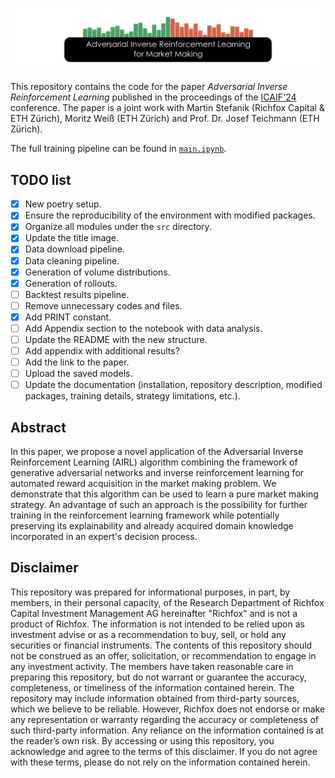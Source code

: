 ![Adversarial Inverse Reinforcement Learning for Market Making](.images/title_image.png)

This repository contains the code for the paper *Adversarial Inverse Reinforcement Learning* published in the proceedings of the [ICAIF'24](https://ai-finance.org/) conference. The paper is a joint work with Martin Stefanik (Richfox Capital &  ETH Zürich), Moritz Weiß (ETH Zürich) and Prof. Dr. Josef Teichmann (ETH Zürich).

The full training pipeline can be found in [`main.ipynb`](main.ipynb).

## TODO list

- [x] New poetry setup.
- [x] Ensure the reproducibility of the environment with modified packages.
- [x] Organize all modules under the `src` directory.
- [x] Update the title image.
- [x] Data download pipeline.
- [x] Data cleaning pipeline.
- [x] Generation of volume distributions.
- [x] Generation of rollouts.
- [ ] Backtest results pipeline.
- [ ] Remove unnecessary codes and files.
- [x] Add PRINT constant.
- [ ] Add Appendix section to the notebook with data analysis.
- [ ] Update the README with the new structure.
- [ ] Add appendix with additional results?
- [ ] Add the link to the paper.
- [ ] Upload the saved models.
- [ ] Update the documentation (installation, repository description, modified packages, training details, strategy limitations, etc.).

## Abstract

In this paper, we propose a novel application of the Adversarial Inverse Reinforcement Learning (AIRL) algorithm combining the framework of generative adversarial networks and inverse reinforcement learning for automated reward acquisition in the market making problem. We demonstrate that this algorithm can be used to learn a pure market making strategy. An advantage of such an approach is the possibility for further training in the reinforcement learning framework while potentially preserving its explainability and already acquired domain knowledge incorporated in an expert's decision process.

## Disclaimer

This repository was prepared for informational purposes, in part, by members, in their personal capacity, of the Research Department of Richfox Capital Investment Management AG hereinafter "Richfox" and is not a product of Richfox. The information is not intended to be relied upon as investment advise or as a recommendation to buy, sell, or hold any securities or financial instruments. The contents of this repository should not be construed as an offer, solicitation, or recommendation to engage in any investment activity. The members have taken reasonable care in preparing this repository, but do not warrant or guarantee the accuracy, completeness, or timeliness of the information contained herein. The repository may include information obtained from third-party sources, which we believe to be reliable. However, Richfox does not endorse or make any representation or warranty regarding the accuracy or completeness of such third-party information. Any reliance on the information contained is at the reader’s own risk. By accessing or using this repository, you acknowledge and agree to the terms of this disclaimer. If you do not agree with these terms, please do not rely on the information contained herein.
